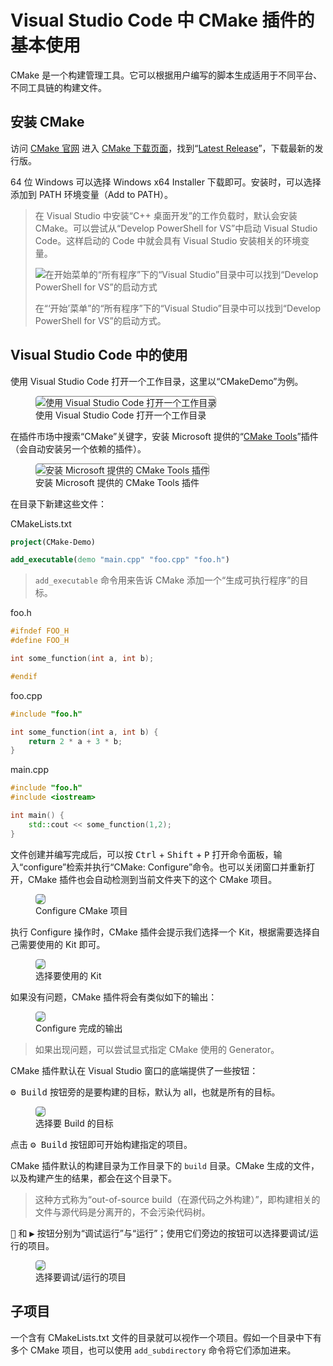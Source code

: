# Visual Studio Code 中 CMake 插件的基本使用

CMake 是一个构建管理工具。它可以根据用户编写的脚本生成适用于不同平台、不同工具链的构建文件。

## 安装 CMake

访问 [CMake 官网](https://cmake.org/) 进入 [CMake 下载页面](https://cmake.org/download/)，找到“[Latest Release](https://cmake.org/download/#latest)”，下载最新的发行版。

64 位 Windows 可以选择 Windows x64 Installer 下载即可。安装时，可以选择添加到 PATH 环境变量（Add to PATH）。

> 在 Visual Studio 中安装“C++ 桌面开发”的工作负载时，默认会安装 CMake。可以尝试从“Develop PowerShell for VS”中启动 Visual Studio Code。这样启动的 Code 中就会具有 Visual Studio 安装相关的环境变量。
>
> ![在开始菜单的“所有程序”下的“Visual Studio”目录中可以找到“Develop PowerShell for VS”的启动方式](https://img-blog.csdnimg.cn/495f174b99e942b3a7d7a6f1ca4c777b.png)
>
> 在“‘开始’菜单”的“所有程序”下的“Visual Studio”目录中可以找到“Develop PowerShell for VS”的启动方式。

## Visual Studio Code 中的使用

使用 Visual Studio Code 打开一个工作目录，这里以“CMakeDemo”为例。

<figure>
<img alt="使用 Visual Studio Code 打开一个工作目录" src="https://img-blog.csdnimg.cn/1b2ec19e282349708c86e8ef6ff82ae2.png" style="border-radius: 5px; outline: 1px solid gray; outline-offset: -1px;">
<figcaption>使用 Visual Studio Code 打开一个工作目录</figcaption>
</figure>


在插件市场中搜索“CMake”关键字，安装 Microsoft 提供的“[CMake Tools](https://marketplace.visualstudio.com/items?itemName=ms-vscode.cmake-tools)”插件（会自动安装另一个依赖的插件）。

<figure>
<img alt="安装 Microsoft 提供的 CMake Tools 插件" src="https://img-blog.csdnimg.cn/a2e63443e1784f5a83465a44519da5b4.png" style="border-radius: 5px; outline: 1px solid gray; outline-offset: -1px;">
<figcaption>安装 Microsoft 提供的 CMake Tools 插件</figcaption>
</figure>

在目录下新建这些文件：

CMakeLists.txt

```cmake
project(CMake-Demo)

add_executable(demo "main.cpp" "foo.cpp" "foo.h")
```

> `add_executable` 命令用来告诉 CMake 添加一个“生成可执行程序”的目标。

foo.h

```cpp
#ifndef FOO_H
#define FOO_H

int some_function(int a, int b);

#endif
```

foo.cpp

```cpp
#include "foo.h"

int some_function(int a, int b) {
    return 2 * a + 3 * b;
}
```

main.cpp

```cpp
#include "foo.h"
#include <iostream>

int main() {
    std::cout << some_function(1,2);
}
```

文件创建并编写完成后，可以按 <kbd>Ctrl</kbd> + <kbd>Shift</kbd> + <kbd>P</kbd> 打开命令面板，输入“configure”检索并执行“CMake: Configure”命令。也可以关闭窗口并重新打开，CMake 插件也会自动检测到当前文件夹下的这个 CMake 项目。

<figure>
<img src="https://img-blog.csdnimg.cn/38b5387a1b8947779b325da1ea3e88f0.png" style="border-radius: 5px; outline: 1px solid gray; outline-offset: -1px;">
<figcaption>Configure CMake 项目</figcaption>
</figure>

执行 Configure 操作时，CMake 插件会提示我们选择一个 Kit，根据需要选择自己需要使用的 Kit 即可。

<figure>
<img src="https://img-blog.csdnimg.cn/e56e6248ffbf4e62badd8d6dafcaf905.png" style="border-radius: 5px; outline: 1px solid gray; outline-offset: -1px;">
<figcaption>选择要使用的 Kit</figcaption>
</figure>

如果没有问题，CMake 插件将会有类似如下的输出：

<figure>
<img src="https://img-blog.csdnimg.cn/db135ff7441b42b6a398beed73b8688a.png" style="border-radius: 5px; outline: 1px solid gray; outline-offset: -1px;">
<figcaption>Configure 完成的输出</figcaption>
</figure>

> 如果出现问题，可以尝试显式指定 CMake 使用的 Generator。

CMake 插件默认在 Visual Studio 窗口的底端提供了一些按钮：

<kbd>⚙ Build</kbd> 按钮旁的是要构建的目标，默认为 all，也就是所有的目标。

<figure>
<img src="https://img-blog.csdnimg.cn/a5a88e480ed84a99b2f6b2979d8f8d93.png" style="border-radius: 5px; outline: 1px solid gray; outline-offset: -1px;">
<figcaption>选择要 Build 的目标</figcaption>
</figure>

点击 <kbd>⚙ Build</kbd> 按钮即可开始构建指定的项目。

CMake 插件默认的构建目录为工作目录下的 `build` 目录。CMake 生成的文件，以及构建产生的结果，都会在这个目录下。

> 这种方式称为“out-of-source build（在源代码之外构建）”，即构建相关的文件与源代码是分离开的，不会污染代码树。

<kbd>🐞</kbd> 和 <kbd>▶</kbd> 按钮分别为“调试运行”与“运行”；使用它们旁边的按钮可以选择要调试/运行的项目。

<figure>
<img src="https://img-blog.csdnimg.cn/c396b38eae5849368b5ad2a1850d5319.png" style="border-radius: 5px; outline: 1px solid gray; outline-offset: -1px;">
<figcaption>选择要调试/运行的项目</figcaption>
</figure>

## 子项目

一个含有 CMakeLists.txt 文件的目录就可以视作一个项目。假如一个目录中下有多个 CMake 项目，也可以使用 `add_subdirectory` 命令将它们添加进来。
